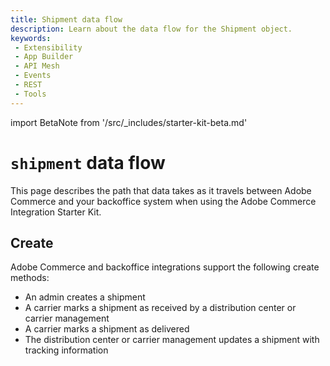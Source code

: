 ```yaml
---
title: Shipment data flow
description: Learn about the data flow for the Shipment object.
keywords:
 - Extensibility
 - App Builder
 - API Mesh
 - Events
 - REST
 - Tools
---
```


import BetaNote from '/src/_includes/starter-kit-beta.md'

<BetaNote />

# `shipment` data flow

This page describes the path that data takes as it travels between Adobe Commerce and your backoffice system when using the Adobe Commerce Integration Starter Kit.

## Create

Adobe Commerce and backoffice integrations support the following create methods:

- An admin creates a shipment
- A carrier marks a shipment as received by a distribution center or carrier management
- A carrier marks a shipment as delivered
- The distribution center or carrier management updates a shipment with tracking information
